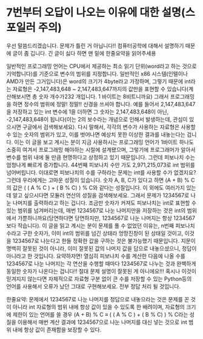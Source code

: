 # 7번부터 오답이 나오는 이유에 대한 설명(스포일러 주의)

우선 말씀드리겠습니다. 문제가 틀린 거 아닙니다!!
컴퓨터공학에 대해서 설명하기 때문에 글이 좀 깁니다. 긴 글이 싫다 하면 맨 밑에 한줄요약을 읽어주세용

일반적인 프로그래밍 언어는 CPU에서 제공하는 최소 읽기 단위(word라고 하는 것으로 기억합니다)를 기준으로 변수의 범위를 지정합니다. 일반적인 x86 시스템(인텔이나 AMD가 만든 그거입니다)은 word의 크기가 4byte라고 가정하며, 그렇기 때문에 int라는 자료형은 -2,147,483,648 ~ 2,147,483,647까지의 값만을 표현할 수 있습니다(계산해보시면 총 숫자 개수가232 개입니다. 1 바이트는 8비트니까요)
그래서 프로그래밍을 하면 정수의 범위에 정말! 정말!! 신경을 쓰셔야 합니다. 예를 들어서 2,147,483,647을 저장하고 있는 int 변수에 1을 더하면 그 숫자는 2,147,483,648이 아닌, -2,147,483,648이 됩니다(이는 2의 보수라는 개념으로 인해서 발생하는데, 관심이 있으시면 구글에서 검색해보세요). 다시 말해서, 각각의 변수가 사용하는 자료형은 사용할 수 있는 숫자의 범위가 있고, 이를 벗어나면 예상치 못한 이상한 결과를 내놓는다는 겁니다. 이는 이 글을 보고 계시는 분이 지금 사용하시는 프로그래밍 언어가 1바이트 하나도 소중히 여겨서 프로그래밍 해야하는 시절에 설계됐으며, 그렇기에 프로그래머가 알아서 변수를 범위 내에 둘 만큼 현명하다고 상정하고 있기 때문입니다.
그런데 피보나치 수는 엄청나게 빠르게 증가합니다. 44번째 피보나치 수만 가도 2,971,215,073로 int 범위를 넘어버립니다. 이대로면 피보나치의 수를 구하라는 문제는 int를 사용할 수가 없겠지요? 그런데 우리에게는 고마운 성질이 있습니다. 숫자 A, B, C가 있다고 하면 (A + B) % C의 값은 ( ( A % C ) + ( B % C) ) % C와 같다는 성질입니다. 이 외에도 여러가지 있는데 알고 싶으시다면 모듈러 연산의 성질을 검색해보세요.
그래서 문제가 1234567로 나눈 나머지를 출력하라고 하는 겁니다. 조금만 숫자가 커져도 피보나치는 int로 표현할 수 있는 범위를 넘겨버리는데, 매번 1234567로 나눈 나머지만을 저장하는 것은 int의 범위에서 가뿐하니까요(당연하다면 당연하지만, 1234567로 나눈 나머지는 항상 1234567보다 작습니다). 이 글을 읽고 계시는 분이 문제를 풀 수 없었던 이유는, n번째 피보나치 수라고 구한 숫자가, 이미 int의 범위를 넘긴 상태라 엉망진창이 된 상태일 것이고, 이것을 1234567로 나눈다고 한들 정확한 값을 구하는 것은 불가능했기 때문입니다. 지문이 명백히 잘못된 것이 아니라, 이미 잘못된 값의 나머지 값을 답으로 내놓으셨으니, 정답이 아니라고 한 것입니다. 요약하자면! 열심히 피보나치 수를 계산한 다음에 나올 수를 1234567로 나눈 나머지는 각 연산을 수행할 때마다 1234567로 나누는 것과 완벽하게 동일한 숫자가 나온다는 겁니다!! 절대 문제 설명이 잘못된 게 아니에요!!!
혹시나 이것이 믿겨지지 않는다면 자체적으로 자료형 구분 없이 큰 수를 저장할 수 있는 Python등의 언어를 사용해서 오류가 났던 그대로 구현해보세요. 전부 정답 처리 될 것입니다.

한줄요약: 문제에서 1234567로 나눈 나머지를 정답으로 내놓으라는 것은 문제를 꼰 것이 아니라 int 자료형의 범위 내에 항상 값이 있을 수 있도록 한 배려이며, 자료형의 크기에 제한이 있는 언어를 쓸 경우 (A + B) % C ≡ ( ( A % C ) + ( B % C) ) % C라는 성질을 이용해서 매번 계산 결과에 1234567으로 나눈 나머지를 대신 넣는 것으로 int 범위 내에 항상 값이 존재함을 보장할 수 있다.
